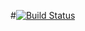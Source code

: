 #[![Build Status](https://app.travis-ci.com/ch-soares/curso-django.svg?branch=main)](https://app.travis-ci.com/ch-soares/curso-django)
